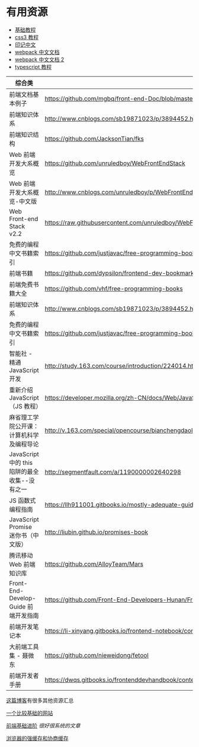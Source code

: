 # 有用资源

- [基础教程](http://teliute.org/sort.html)
- [css3 教程](https://www.w3cschool.cn/css3/)
- [印记中文](https://docschina.org/)
- [webpack 中文文档](https://webpack.docschina.org/)
- [webpack 中文文档 2](https://www.webpackjs.com/concepts/)
- [typescript 教程](http://ts.xcatliu.com/)

| 综合类                                        | 地址                                                                                               |
| --------------------------------------------- | -------------------------------------------------------------------------------------------------- |
| 前端文档基本例子                              | https://github.com/mgbq/front-end-Doc/blob/master/base.md                                          |
| 前端知识体系                                  | http://www.cnblogs.com/sb19871023/p/3894452.html                                                   |
| 前端知识结构                                  | https://github.com/JacksonTian/fks                                                                 |
| Web 前端开发大系概览                          | https://github.com/unruledboy/WebFrontEndStack                                                     |
| Web 前端开发大系概览-中文版                   | http://www.cnblogs.com/unruledboy/p/WebFrontEndStack.html                                          |
| Web Front-end Stack v2.2                      | https://raw.githubusercontent.com/unruledboy/WebFrontEndStack/master/Web%20Front%20End%20Stack.png |
| 免费的编程中文书籍索引                        | https://github.com/justjavac/free-programming-books-zh_CN                                          |
| 前端书籍                                      | https://github.com/dypsilon/frontend-dev-bookmarks                                                 |
| 前端免费书籍大全                              | https://github.com/vhf/free-programming-books                                                      |
| 前端知识体系                                  | http://www.cnblogs.com/sb19871023/p/3894452.html                                                   |
| 免费的编程中文书籍索引                        | https://github.com/justjavac/free-programming-books-zh_CN                                          |
| 智能社 - 精通 JavaScript 开发                 | http://study.163.com/course/introduction/224014.htm                                                |
| 重新介绍 JavaScript（JS 教程）                | https://developer.mozilla.org/zh-CN/docs/Web/JavaScript/A_re-introduction_to_JavaScript            |
| 麻省理工学院公开课：计算机科学及编程导论      | http://v.163.com/special/opencourse/bianchengdaolun.html                                           |
| JavaScript 中的 this 陷阱的最全收集--没有之一 | http://segmentfault.com/a/1190000002640298                                                         |
| JS 函数式编程指南                             | https://llh911001.gitbooks.io/mostly-adequate-guide-chinese/content/ch1.html                       |
| JavaScript Promise 迷你书（中文版）           | http://liubin.github.io/promises-book                                                              |
| 腾讯移动 Web 前端知识库                       | https://github.com/AlloyTeam/Mars                                                                  |
| Front-End-Develop-Guide 前端开发指南          | https://github.com/Front-End-Developers-Hunan/Front-End-Develop-Guide                              |
| 前端开发笔记本                                | https://li-xinyang.gitbooks.io/frontend-notebook/content                                           |
| 大前端工具集 - 聂微东                         | https://github.com/nieweidong/fetool                                                               |
| 前端开发者手册                                | https://dwqs.gitbooks.io/frontenddevhandbook/content                                               |

[这篇博客](https://www.cnblogs.com/nxmin/p/9124850.html)有很多其他资源汇总

[一个比较基础的网站](https://www.wangmingchang.com/)

[前端基础进阶](https://segmentfault.com/a/1190000012646488) *很好很系统的文章* 

[浏览器的强缓存和协商缓存](https://segmentfault.com/a/1190000021661656)